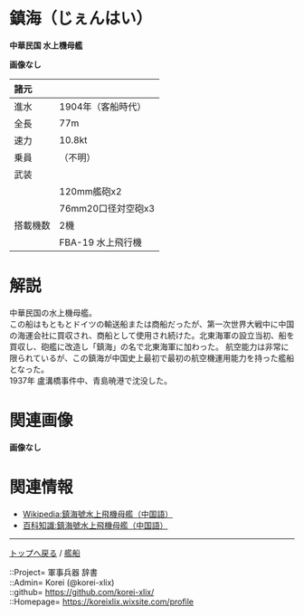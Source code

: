 # 鎮海（じぇんはい）
**中華民国 水上機母艦**

**画像なし**  
  
|諸元  |  |
|:--|:--|
|進水  |1904年（客船時代）  |
|全長  |77m  |
|速力  |10.8kt  |
|乗員  |（不明）  |
|武装  |  |
||120mm艦砲x2  |
||76mm20口径対空砲x3  |
|搭載機数  |2機  |
||FBA-19 水上飛行機  |


# 解説
中華民国の水上機母艦。  
この船はもともとドイツの輸送船または商船だったが、第一次世界大戦中に中国の海運会社に買収され、商船として使用され続けた。北東海軍の設立当初、船を買収し、砲艦に改造し「鎮海」の名で北東海軍に加わった。
航空能力は非常に限られているが、この鎮海が中国史上最初で最初の航空機運用能力を持った艦船となった。  
1937年 盧溝橋事件中、青島暁港で沈没した。  


# 関連画像
**画像なし**  
  


# 関連情報
* [Wikipedia:鎮海號水上飛機母艦（中国語）](https://zh.wikipedia.org/wiki/%E9%8E%AE%E6%B5%B7%E8%99%9F%E6%B0%B4%E4%B8%8A%E9%A3%9B%E6%A9%9F%E6%AF%8D%E8%89%A6)
* [百科知識:鎮海號水上飛機母艦（中国語）](https://www.easyatm.com.tw/wiki/%E9%8E%AE%E6%B5%B7%E8%99%9F%E6%B0%B4%E4%B8%8A%E9%A3%9B%E6%A9%9F%E6%AF%8D%E8%89%A6)


***
[トップへ戻る](/readme.md) / [艦船](/ship/readme.md)  
  
::Project= 軍事兵器 辞書  
::Admin= Korei (@korei-xlix)  
::github= https://github.com/korei-xlix/  
::Homepage= https://koreixlix.wixsite.com/profile  
